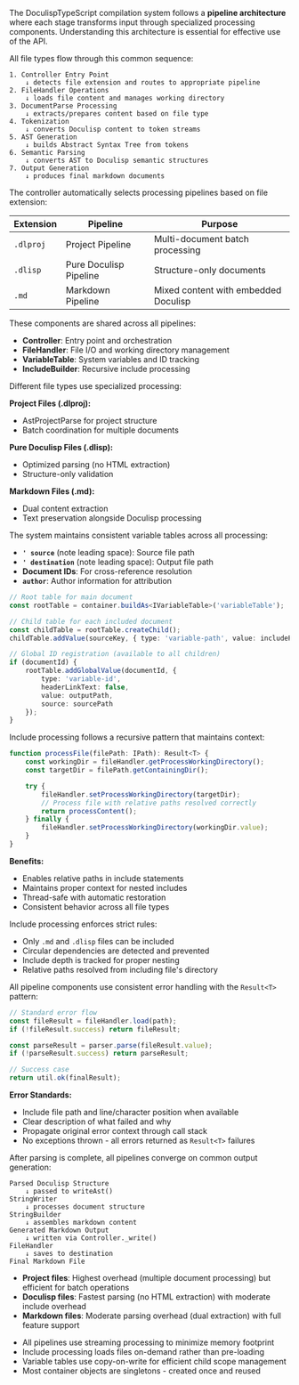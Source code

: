 <!-- (dl (section-meta Architecture Overview)) -->

<!-- (dl (# System Architecture)) -->

The DoculispTypeScript compilation system follows a **pipeline architecture** where each stage transforms input through specialized processing components. Understanding this architecture is essential for effective use of the API.

<!-- (dl (## Pipeline Overview)) -->

All file types flow through this common sequence:

```
1. Controller Entry Point
    ↓ detects file extension and routes to appropriate pipeline
2. FileHandler Operations  
    ↓ loads file content and manages working directory
3. DocumentParse Processing
    ↓ extracts/prepares content based on file type
4. Tokenization
    ↓ converts Doculisp content to token streams
5. AST Generation
    ↓ builds Abstract Syntax Tree from tokens
6. Semantic Parsing
    ↓ converts AST to Doculisp semantic structures
7. Output Generation
    ↓ produces final markdown documents
```

<!-- (dl (## File Type Routing)) -->

The controller automatically selects processing pipelines based on file extension:

| Extension | Pipeline | Purpose |
|-----------|----------|---------|
| `.dlproj` | Project Pipeline | Multi-document batch processing |
| `.dlisp` | Pure Doculisp Pipeline | Structure-only documents |
| `.md` | Markdown Pipeline | Mixed content with embedded Doculisp |

<!-- (dl (## Core Processing Components)) -->

<!-- (dl (### Universal Components)) -->

These components are shared across all pipelines:

- **Controller**: Entry point and orchestration
- **FileHandler**: File I/O and working directory management
- **VariableTable**: System variables and ID tracking
- **IncludeBuilder**: Recursive include processing

<!-- (dl (### Pipeline-Specific Components)) -->

Different file types use specialized processing:

**Project Files (.dlproj):**
- AstProjectParse for project structure
- Batch coordination for multiple documents

**Pure Doculisp Files (.dlisp):**
- Optimized parsing (no HTML extraction)
- Structure-only validation

**Markdown Files (.md):**
- Dual content extraction
- Text preservation alongside Doculisp processing

<!-- (dl (## Variable Management)) -->

The system maintains consistent variable tables across all processing:

<!-- (dl (### System Variables)) -->

- **`' source`** (note leading space): Source file path
- **`' destination`** (note leading space): Output file path  
- **Document IDs**: For cross-reference resolution
- **`author`**: Author information for attribution

<!-- (dl (### Variable Scope Hierarchy)) -->

```typescript
// Root table for main document
const rootTable = container.buildAs<IVariableTable>('variableTable');

// Child table for each included document
const childTable = rootTable.createChild();
childTable.addValue(sourceKey, { type: 'variable-path', value: includePath });

// Global ID registration (available to all children)
if (documentId) {
    rootTable.addGlobalValue(documentId, {
        type: 'variable-id',
        headerLinkText: false,
        value: outputPath,
        source: sourcePath
    });
}
```

<!-- (dl (## Include Processing)) -->

Include processing follows a recursive pattern that maintains context:

<!-- (dl (### Working Directory Management)) -->

```typescript
function processFile(filePath: IPath): Result<T> {
    const workingDir = fileHandler.getProcessWorkingDirectory();
    const targetDir = filePath.getContainingDir();

    try {
        fileHandler.setProcessWorkingDirectory(targetDir);
        // Process file with relative paths resolved correctly
        return processContent();
    } finally {
        fileHandler.setProcessWorkingDirectory(workingDir.value);
    }
}
```

**Benefits:**
- Enables relative paths in include statements
- Maintains proper context for nested includes
- Thread-safe with automatic restoration
- Consistent behavior across all file types

<!-- (dl (### Include Validation)) -->

Include processing enforces strict rules:
- Only `.md` and `.dlisp` files can be included
- Circular dependencies are detected and prevented
- Include depth is tracked for proper nesting
- Relative paths resolved from including file's directory

<!-- (dl (## Error Handling Strategy)) -->

All pipeline components use consistent error handling with the `Result<T>` pattern:

```typescript
// Standard error flow
const fileResult = fileHandler.load(path);
if (!fileResult.success) return fileResult;

const parseResult = parser.parse(fileResult.value);
if (!parseResult.success) return parseResult;

// Success case
return util.ok(finalResult);
```

**Error Standards:**
- Include file path and line/character position when available
- Clear description of what failed and why
- Propagate original error context through call stack
- No exceptions thrown - all errors returned as `Result<T>` failures

<!-- (dl (## Output Generation)) -->

After parsing is complete, all pipelines converge on common output generation:

```
Parsed Doculisp Structure
    ↓ passed to writeAst()
StringWriter
    ↓ processes document structure  
StringBuilder
    ↓ assembles markdown content
Generated Markdown Output
    ↓ written via Controller._write()
FileHandler
    ↓ saves to destination
Final Markdown File
```

<!-- (dl (## Performance Characteristics)) -->

<!-- (dl (### Pipeline Efficiency)) -->

- **Project files**: Highest overhead (multiple document processing) but efficient for batch operations
- **Doculisp files**: Fastest parsing (no HTML extraction) with moderate include overhead
- **Markdown files**: Moderate parsing overhead (dual extraction) with full feature support

<!-- (dl (### Memory Management)) -->

- All pipelines use streaming processing to minimize memory footprint
- Include processing loads files on-demand rather than pre-loading
- Variable tables use copy-on-write for efficient child scope management
- Most container objects are singletons - created once and reused